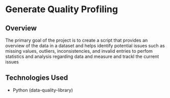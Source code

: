 # Generate Quality Profiling
## Overview
The primary goal of the project is to create a script that provides an overview of the data in a dataset and helps identify potential issues such as missing values, outliers, inconsistencies, and invalid entries to perfom statistics and analysis regarding data and measure and trackl the current issues

## Technologies Used
- Python (data-quality-library)